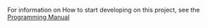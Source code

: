 For information on How to start developing on this project, see the [Programming Manual](Documentation/ProgrammingManual.pdf)